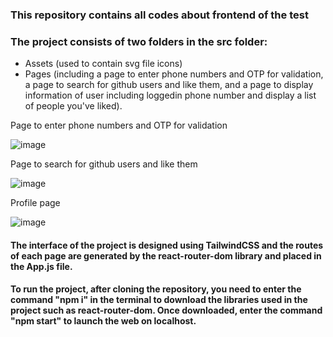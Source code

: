 ### This repository contains all codes about frontend of the test

### The project consists of two folders in the src folder:
+ Assets (used to contain svg file icons)
+ Pages (including a page to enter phone numbers and OTP for validation, a page to search for github users and like them, and a page to display information of user including loggedin phone number and display a list of people you've liked). 

Page to enter phone numbers and OTP for validation

![image](https://user-images.githubusercontent.com/61352012/218246818-9b8940d0-4a58-420e-b69c-f9bfaa9d6497.png)

Page to search for github users and like them

![image](https://user-images.githubusercontent.com/61352012/218247413-3bcaa587-d86f-4eca-8737-26b4a7123df0.png)

Profile page

![image](https://user-images.githubusercontent.com/61352012/218247504-201c2617-7035-4927-a461-383382efb511.png)

#### The interface of the project is designed using TailwindCSS and the routes of each page are generated by the react-router-dom library and placed in the App.js file.

#### To run the project, after cloning the repository, you need to enter the command "npm i" in the terminal to download the libraries used in the project such as react-router-dom. Once downloaded, enter the command "npm start" to launch the web on localhost.
